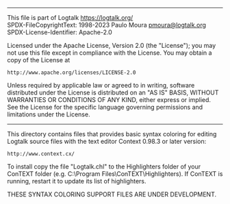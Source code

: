 ________________________________________________________________________

This file is part of Logtalk <https://logtalk.org/>  
SPDX-FileCopyrightText: 1998-2023 Paulo Moura <pmoura@logtalk.org>  
SPDX-License-Identifier: Apache-2.0

Licensed under the Apache License, Version 2.0 (the "License");
you may not use this file except in compliance with the License.
You may obtain a copy of the License at

    http://www.apache.org/licenses/LICENSE-2.0

Unless required by applicable law or agreed to in writing, software
distributed under the License is distributed on an "AS IS" BASIS,
WITHOUT WARRANTIES OR CONDITIONS OF ANY KIND, either express or implied.
See the License for the specific language governing permissions and
limitations under the License.
________________________________________________________________________


This directory contains files that provides basic syntax coloring for 
editing Logtalk source files with the text editor Context 0.98.3 or 
later version:

	http://www.context.cx/

To install copy the file "Logtalk.chl" to the Highlighters folder of 
your ConTEXT folder (e.g. C:\Program Files\ConTEXT\Highlighters). If 
ConTEXT is running, restart it to update its list of highlighters.


THESE SYNTAX COLORING SUPPORT FILES ARE UNDER DEVELOPMENT.
